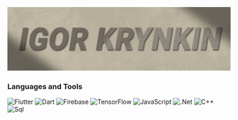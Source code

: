 [![Header](./assets/igor.krynkin1.jpg)](https://krynkin.pro)

<!--
- 🔭 I’m currently working on improving javascript programming, as well as setting up network equipment, proxy servers, monitoring systems, etc.
- 🌱 I’m currently learning programming languages, frameworks, in particular Javascript, React.
- 👯 I’m looking to collaborate on frontend development.
- 🤔 I’m looking for help with Javascript and React.
- 💬 I can help with html, css layout, network equipment, Cisco, MikroTik
- 📫 How to reach me: igor.krynkin@gmail.com
-->

### Languages and Tools
![Flutter](https://img.shields.io/badge/-Flutter-090909?style=for-the-badge&logo=flutter&logoColor=47C5FB)
![Dart](https://img.shields.io/badge/-Flutter-090909?style=for-the-badge&logo=flutter&logoColor=47C5FB)
![Firebase](https://img.shields.io/badge/-Flutter-090909?style=for-the-badge&logo=flutter&logoColor=47C5FB)
![TensorFlow](https://img.shields.io/badge/-Flutter-090909?style=for-the-badge&logo=flutter&logoColor=47C5FB)
![JavaScript](https://img.shields.io/badge/JavaScript-090909?logo=JavaScript&logoColor=000&style=flat-square)
![.Net](https://img.shields.io/badge/-Flutter-090909?style=for-the-badge&logo=flutter&logoColor=47C5FB)
![C++](https://img.shields.io/badge/-Flutter-090909?style=for-the-badge&logo=flutter&logoColor=47C5FB)
![Sql](https://img.shields.io/badge/-Flutter-090909?style=for-the-badge&logo=flutter&logoColor=47C5FB)